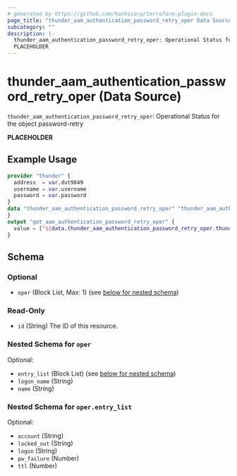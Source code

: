 ```yaml
---
# generated by https://github.com/hashicorp/terraform-plugin-docs
page_title: "thunder_aam_authentication_password_retry_oper Data Source - terraform-provider-thunder"
subcategory: ""
description: |-
  thunder_aam_authentication_password_retry_oper: Operational Status for the object password-retry
  PLACEHOLDER
---
```


# thunder_aam_authentication_password_retry_oper (Data Source)

`thunder_aam_authentication_password_retry_oper`: Operational Status for the object password-retry

__PLACEHOLDER__

## Example Usage

```terraform
provider "thunder" {
  address  = var.dut9049
  username = var.username
  password = var.password
}
data "thunder_aam_authentication_password_retry_oper" "thunder_aam_authentication_password_retry_oper" {
}
output "get_aam_authentication_password_retry_oper" {
  value = ["${data.thunder_aam_authentication_password_retry_oper.thunder_aam_authentication_password_retry_oper}"]
}
```

<!-- schema generated by tfplugindocs -->
## Schema

### Optional

- `oper` (Block List, Max: 1) (see [below for nested schema](#nestedblock--oper))

### Read-Only

- `id` (String) The ID of this resource.

<a id="nestedblock--oper"></a>
### Nested Schema for `oper`

Optional:

- `entry_list` (Block List) (see [below for nested schema](#nestedblock--oper--entry_list))
- `logon_name` (String)
- `name` (String)

<a id="nestedblock--oper--entry_list"></a>
### Nested Schema for `oper.entry_list`

Optional:

- `account` (String)
- `locked_out` (String)
- `logon` (String)
- `pw_failure` (Number)
- `ttl` (Number)


